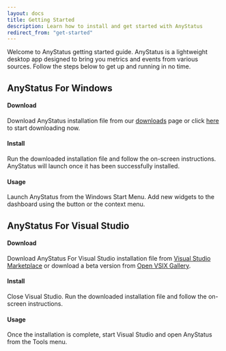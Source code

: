 ```yaml
---
layout: docs
title: Getting Started
description: Learn how to install and get started with AnyStatus
redirect_from: "get-started"
---
```


Welcome to AnyStatus getting started guide. AnyStatus is a lightweight desktop app designed to bring you metrics and events from various sources. Follow the steps below to get up and running in no time.

## AnyStatus For Windows

#### Download

Download AnyStatus installation file from our [downloads](/downloads) page or click [here](/downloads/thank-you) to start downloading now.

#### Install

Run the downloaded installation file and follow the on-screen instructions.
AnyStatus will launch once it has been successfully installed.

#### Usage

Launch AnyStatus from the Windows Start Menu. Add new widgets to the dashboard using the <i class="fas fa-plus"></i> button or the context menu.

## AnyStatus For Visual Studio

#### Download

Download AnyStatus For Visual Studio installation file from [Visual Studio Marketplace](https://marketplace.visualstudio.com/items?itemName=AnyStatus.AnyStatus) or download a beta version from [Open VSIX Gallery](http://vsixgallery.com/extension/AnyStatus.VSPackage.6f25620d-ff50-42d1-89da-709a45cebe10/).

#### Install

Close Visual Studio. Run the downloaded installation file and follow the on-screen instructions.

#### Usage

Once the installation is complete, start Visual Studio and open AnyStatus from the Tools menu.
